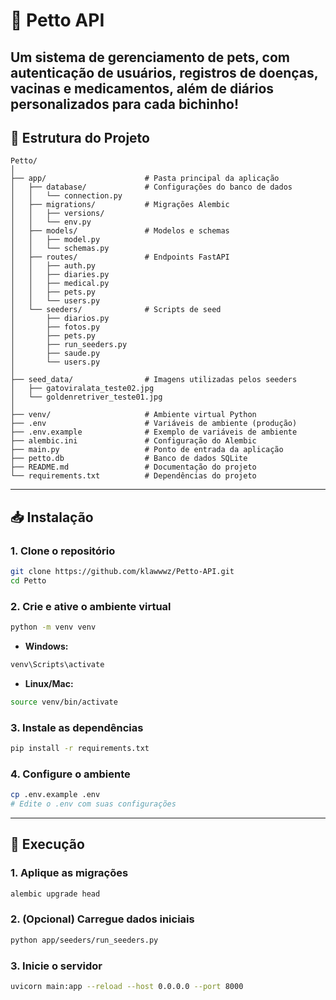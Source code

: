 # 🐾 **Petto API**

Um sistema de gerenciamento de pets, com autenticação de usuários, registros de doenças, vacinas e medicamentos, além de diários personalizados para cada bichinho!  
---
## 📁 Estrutura do Projeto

```
Petto/
│
├── app/                      # Pasta principal da aplicação
│   ├── database/             # Configurações do banco de dados
│   │   └── connection.py
│   ├── migrations/           # Migrações Alembic
│   │   ├── versions/
│   │   └── env.py
│   ├── models/               # Modelos e schemas
│   │   ├── model.py
│   │   └── schemas.py
│   ├── routes/               # Endpoints FastAPI
│   │   ├── auth.py
│   │   ├── diaries.py
│   │   ├── medical.py
│   │   ├── pets.py
│   │   └── users.py
│   └── seeders/              # Scripts de seed
│       ├── diarios.py
│       ├── fotos.py
│       ├── pets.py
│       ├── run_seeders.py
│       ├── saude.py
│       └── users.py
│
├── seed_data/                # Imagens utilizadas pelos seeders
│   ├── gatoviralata_teste02.jpg
│   └── goldenretriver_teste01.jpg
│
├── venv/                     # Ambiente virtual Python
├── .env                      # Variáveis de ambiente (produção)
├── .env.example              # Exemplo de variáveis de ambiente
├── alembic.ini               # Configuração do Alembic
├── main.py                   # Ponto de entrada da aplicação
├── petto.db                  # Banco de dados SQLite
├── README.md                 # Documentação do projeto
└── requirements.txt          # Dependências do projeto
```

---

## 📥 Instalação

### 1. Clone o repositório

```bash
git clone https://github.com/klawwwz/Petto-API.git
cd Petto
```

### 2. Crie e ative o ambiente virtual

```bash
python -m venv venv
```

- **Windows:**
```bash
venv\Scripts\activate
```

- **Linux/Mac:**
```bash
source venv/bin/activate
```

### 3. Instale as dependências

```bash
pip install -r requirements.txt
```

### 4. Configure o ambiente

```bash
cp .env.example .env
# Edite o .env com suas configurações
```

---

## 🚀 Execução

### 1. Aplique as migrações

```bash
alembic upgrade head
```

### 2. (Opcional) Carregue dados iniciais

```bash
python app/seeders/run_seeders.py
```

### 3. Inicie o servidor

```bash
uvicorn main:app --reload --host 0.0.0.0 --port 8000
```